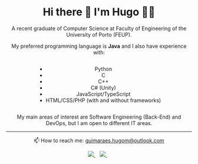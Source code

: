 <h1 align='center'>
  Hi there 👋 I'm Hugo 👨‍💻
</h1>


<p align='center'>
  A recent graduate of Computer Science at Faculty of Engineering of the University of Porto (FEUP).
</p>


<p align='center'>
My preferred programming language is <strong>Java</strong> and I also have experience with:
</p>

<div style="text-align: center; ">
    <ul style="display: inline-block; text-align: center;">
    <li>Python</li>
    <li>C</li>
    <li>C++</li>
    <li>C# (Unity)</li>
    <li>JavaScript/TypeScript</li>
    <li>HTML/CSS/PHP (with and without frameworks)</li>
    </ul>
</div>



<p align='center'>
    My main areas of interest are Software Engineering (Back-End) and DevOps, but I am open to different IT areas.
</p>


---- 

<p align='center'>
  📫 How to reach me: <a href='mailto:guimaraes.hugom@outlook.com'>guimaraes.hugom@outlook.com</a>
</p>

<p align='center'>
  
  <a href="https://www.linkedin.com/in/hugo-guimar%C3%A3es-5448a823b/">
    <img src="https://img.shields.io/badge/linkedin-%230077B5.svg?&style=for-the-badge&logo=linkedin&logoColor=white" />
  </a>&nbsp;&nbsp;
  <a href="mailto:guimaraes.hugom@outlook.com">
    <img src="https://img.shields.io/badge/Microsoft%20Outlook-0078D4.svg?style=for-the-badge&logo=Microsoft-Outlook&logoColor=white" />        
  </a>&nbsp;&nbsp;
  
</p>


<!---

## Hi there 👋

I'm a recent graduate of Computer Science at Faculty of Engineering of the University of Porto (FEUP).

My preferred programing language is **Java** and I also have experience with:
- Python
- C
- C++
- C# (Unity)
- JavaScript/TypeScript
- HTML/CSS/PHP (with and without frameworks)

My main areas of interest are Software Engineering (Back-End) and DevOps, but I am open to different IT areas.

---- 

📫 How to reach me: [guimaraes.hugom@outlook.com](mailto:guimaraes.hugom@outlook.com)

[![Outlook](https://img.shields.io/badge/Microsoft%20Outlook-0078D4.svg?style=for-the-badge&logo=Microsoft-Outlook&logoColor=white)](mailto:guimaraes.hugom@outlook.com) [![LinkedIn](https://img.shields.io/badge/linkedin-%230077B5.svg?style=for-the-badge&logo=linkedin&logoColor=white)](https://www.linkedin.com/in/hugo-guimar%C3%A3es-5448a823b/)

--->